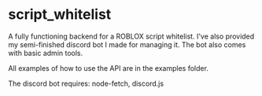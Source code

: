 # script_whitelist
A fully functioning backend for a ROBLOX script whitelist. I've also provided my semi-finished discord bot I made for managing it. The bot also comes with basic admin tools.

All examples of how to use the API are in the examples folder.

The discord bot requires: node-fetch, discord.js
